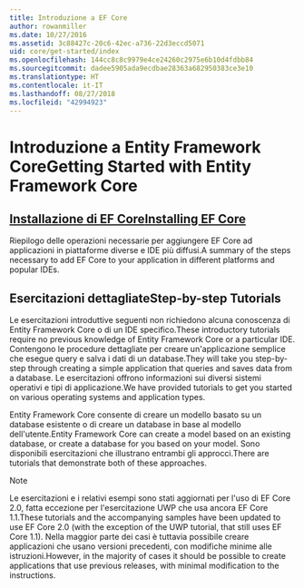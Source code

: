 ```yaml
---
title: Introduzione a EF Core
author: rowanmiller
ms.date: 10/27/2016
ms.assetid: 3c88427c-20c6-42ec-a736-22d3eccd5071
uid: core/get-started/index
ms.openlocfilehash: 144cc8c8c9979e4ce24260c2975e6b10d4fdbb84
ms.sourcegitcommit: dadee5905ada9ecdbae28363a682950383ce3e10
ms.translationtype: HT
ms.contentlocale: it-IT
ms.lasthandoff: 08/27/2018
ms.locfileid: "42994923"
---
```

# <a name="getting-started-with-entity-framework-core"></a><span data-ttu-id="1265d-102">Introduzione a Entity Framework Core</span><span class="sxs-lookup"><span data-stu-id="1265d-102">Getting Started with Entity Framework Core</span></span>

## <a name="installing-ef-coreinstallindexmd"></a>[<span data-ttu-id="1265d-103">Installazione di EF Core</span><span class="sxs-lookup"><span data-stu-id="1265d-103">Installing EF Core</span></span>](install/index.md)

<span data-ttu-id="1265d-104">Riepilogo delle operazioni necessarie per aggiungere EF Core ad applicazioni in piattaforme diverse e IDE più diffusi.</span><span class="sxs-lookup"><span data-stu-id="1265d-104">A summary of the steps necessary to add EF Core to your application in different platforms and popular IDEs.</span></span>

## <a name="step-by-step-tutorials"></a><span data-ttu-id="1265d-105">Esercitazioni dettagliate</span><span class="sxs-lookup"><span data-stu-id="1265d-105">Step-by-step Tutorials</span></span>

<span data-ttu-id="1265d-106">Le esercitazioni introduttive seguenti non richiedono alcuna conoscenza di Entity Framework Core o di un IDE specifico.</span><span class="sxs-lookup"><span data-stu-id="1265d-106">These introductory tutorials require no previous knowledge of Entity Framework Core or a particular IDE.</span></span> <span data-ttu-id="1265d-107">Contengono le procedure dettagliate per creare un'applicazione semplice che esegue query e salva i dati di un database.</span><span class="sxs-lookup"><span data-stu-id="1265d-107">They will take you step-by-step through creating a simple application that queries and saves data from a database.</span></span> <span data-ttu-id="1265d-108">Le esercitazioni offrono informazioni sui diversi sistemi operativi e tipi di applicazione.</span><span class="sxs-lookup"><span data-stu-id="1265d-108">We have provided tutorials to get you started on various operating systems and application types.</span></span>

<span data-ttu-id="1265d-109">Entity Framework Core consente di creare un modello basato su un database esistente o di creare un database in base al modello dell'utente.</span><span class="sxs-lookup"><span data-stu-id="1265d-109">Entity Framework Core can create a model based on an existing database, or create a database for you based on your model.</span></span> <span data-ttu-id="1265d-110">Sono disponibili esercitazioni che illustrano entrambi gli approcci.</span><span class="sxs-lookup"><span data-stu-id="1265d-110">There are tutorials that demonstrate both of these approaches.</span></span>

> [!NOTE]  
> <span data-ttu-id="1265d-111">Le esercitazioni e i relativi esempi sono stati aggiornati per l'uso di EF Core 2.0, fatta eccezione per l'esercitazione UWP che usa ancora EF Core 1.1.</span><span class="sxs-lookup"><span data-stu-id="1265d-111">These tutorials and the accompanying samples have been updated to use EF Core 2.0 (with the exception of the UWP tutorial, that still uses EF Core 1.1).</span></span> <span data-ttu-id="1265d-112">Nella maggior parte dei casi è tuttavia possibile creare applicazioni che usano versioni precedenti, con modifiche minime alle istruzioni.</span><span class="sxs-lookup"><span data-stu-id="1265d-112">However, in the majority of cases it should be possible to create applications that use previous releases, with minimal modification to the instructions.</span></span> 
